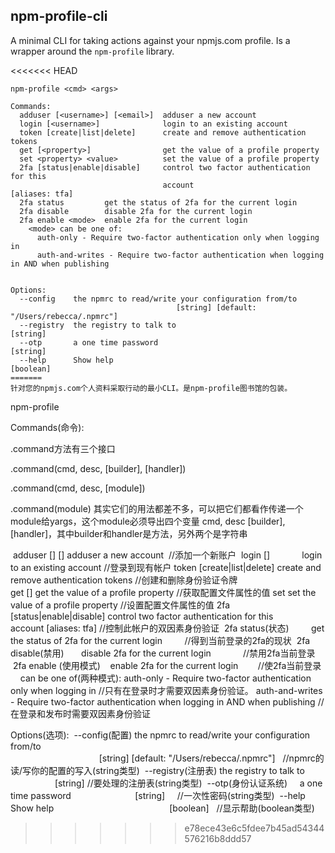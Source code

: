 npm-profile-cli
---------------

A minimal CLI for taking actions against your npmjs.com profile.  Is a
wrapper around the `npm-profile` library.

<<<<<<< HEAD
```
npm-profile <cmd> <args>

Commands:
  adduser [<username>] [<email>]  adduser a new account
  login [<username>]              login to an existing account
  token [create|list|delete]      create and remove authentication tokens
  get [<property>]                get the value of a profile property
  set <property> <value>          set the value of a profile property
  2fa [status|enable|disable]     control two factor authentication for this
                                  account                         [aliases: tfa]
  2fa status         get the status of 2fa for the current login
  2fa disable        disable 2fa for the current login
  2fa enable <mode>  enable 2fa for the current login
    <mode> can be one of:
      auth-only - Require two-factor authentication only when logging in
      auth-and-writes - Require two-factor authentication when logging in AND when publishing


Options:
  --config    the npmrc to read/write your configuration from/to
                                     [string] [default: "/Users/rebecca/.npmrc"]
  --registry  the registry to talk to                                   [string]
  --otp       a one time password                                       [string]
  --help      Show help                                                [boolean]
=======
针对您的npmjs.com个人资料采取行动的最小CLI。是npm-profile图书馆的包装。

```
npm-profile <cmd> <args>

Commands(命令):

.command方法有三个接口

.command(cmd, desc, [builder], [handler])

.command(cmd, desc, [module])

.command(module)
其实它们的用法都差不多，可以把它们都看作传递一个module给yargs，这个module必须导出四个变量
cmd, desc [builder], [handler]，其中builder和handler是方法，另外两个是字符串

  adduser [<username>] [<email>]  adduser a new account  //添加一个新账户
  login [<username>]              login to an existing account      //登录到现有帐户
  token [create|list|delete]      create and remove authentication tokens     //创建和删除身份验证令牌       
  get [<property>]                get the value of a profile property       //获取配置文件属性的值
  set <property> <value>          set the value of a profile property       //设置配置文件属性的值
  2fa [status|enable|disable]     control two factor authentication for this   
                                  account                         [aliases: tfa]  //控制此帐户的双因素身份验证
  2fa status(状态)         get the status of 2fa for the current login         //得到当前登录的2fa的现状
  2fa disable(禁用)        disable 2fa for the current login             //禁用2fa当前登录
  2fa enable <mode>(使用模式)    enable 2fa for the current login        //使2fa当前登录 
    <mode> can be one of(两种模式):
      auth-only - Require two-factor authentication only when logging in  //只有在登录时才需要双因素身份验证。
      auth-and-writes - Require two-factor authentication when logging in AND when publishing  //在登录和发布时需要双因素身份验证


Options(选项):
  --config(配置)  the npmrc to read/write your configuration from/to              
                                     [string] [default: "/Users/rebecca/.npmrc"]    //npmrc的读/写你的配置的写入(string类型)
  --registry(注册表)  the registry to talk to                            [string]   //要处理的注册表(string类型)
  --otp(身份认证系统)      a one time password                          [string]     //一次性密码(string类型)
  --help      Show help                                                [boolean]    //显示帮助(boolean类型)
>>>>>>> e78ece43e6c5fdee7b45ad54344576216b8ddd57
```
